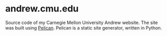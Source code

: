 # andrew.cmu.edu

Source code of my Carnegie Mellon University Andrew website. The site was built using [Pelican](http://docs.getpelican.com/en/stable/). Pelican is a static site generator, written in Python. 